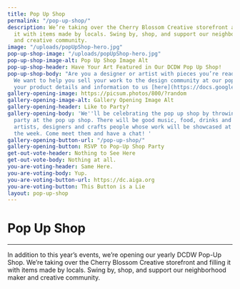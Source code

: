 ```yaml
---
title: Pop Up Shop
permalink: "/pop-up-shop/"
description: We’re taking over the Cherry Blossom Creative storefront and filling
  it with items made by locals. Swing by, shop, and support our neighborhood maker
  and creative community.
image: "/uploads/popUpShop-hero.jpg"
pop-up-shop-image: "/uploads/popUpShop-hero.jpg"
pop-up-shop-image-alt: Pop Up Shop Image Alt
pop-up-shop-header: Have Your Art Featured in Our DCDW Pop Up Shop!
pop-up-shop-body: "Are you a designer or artist with pieces you’re ready to sell?
  We want to help you sell your work to the design community at our pop up shop.\n\nSend
  your product details and information to us [here](https://docs.google.com/forms/d/e/1FAIpQLSeeW_gOSZ365pK8XPPpf777AZpwM7Ose_vnam8i_oUc3Uvy8A/viewform?usp=sf_link)! "
gallery-opening-image: https://picsum.photos/800/?random
gallery-opening-image-alt: Gallery Opening Image Alt
gallery-opening-header: Like to Party?
gallery-opening-body: 'We''ll be celebrating the pop up shop by throwing a little
  party at the pop up shop. There will be good music, food, drinks and many of the
  artists, designers and crafts people whose work will be showcased at the shop throughout
  the week. Come meet them and have a chat! '
gallery-opening-button-url: "/pop-up-shop/"
gallery-opening-button: RSVP to Pop-Up Shop Party
get-out-vote-header: Nothing to See Here
get-out-vote-body: Nothing at all.
you-are-voting-header: Same Here.
you-are-voting-body: Yup.
you-are-voting-button-url: https://dc.aiga.org
you-are-voting-button: This Button is a Lie
layout: pop-up-shop
---
```


# Pop Up Shop

---

In addition to this year’s events, we’re opening our yearly DCDW Pop-Up Shop. We’re taking over the Cherry Blossom Creative storefront and filling it with items made by locals. Swing by, shop, and support our neighborhood maker and creative community.



